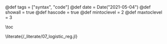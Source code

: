 @def tags = ["syntax", "code"]
@def date = Date("2021-05-04")
@def showall = true
@def hascode = true
@def mintoclevel = 2
@def maxtoclevel = 3

\toc

\literate{/_literate/07_logistic_reg.jl}
